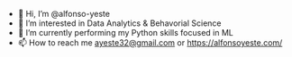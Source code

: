 - 👋 Hi, I’m @alfonso-yeste
- 👀 I’m interested in Data Analytics & Behavorial Science
- 🌱 I’m currently performing my Python skills focused in ML
- 📫 How to reach me ayeste32@gmail.com or https://alfonsoyeste.com/

<!---
alfonso-yeste/alfonso-yeste is a ✨ special ✨ repository because its `README.md` (this file) appears on your GitHub profile.
You can click the Preview link to take a look at your changes.
--->
